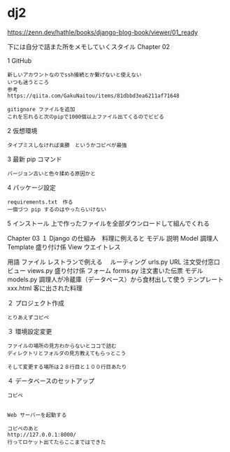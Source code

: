 # dj2
https://zenn.dev/hathle/books/django-blog-book/viewer/01_ready

下には自分で詰また所をメモしていくスタイル
Chapter 02

1    GitHub
    
    新しいアカウントなのでssh接続とか繋げないと使えない
    いつも迷うところ
    参考
    https://qiita.com/GakuNaitou/items/81dbbd3ea6211af71648

    gitignore ファイルを追加
    これを忘れると次のpipで1000個以上ファイル出てくるのでビビる

2   仮想環境
    
    タイプミスしなければ楽勝　というかコピペが最強

3   最新 pip コマンド
    
    バージョン古いと色々揉める原因かと

4   パッケージ設定
    
    requirements.txt　作る
    一個づつ pip するのはやったらいけない

5   インストール
    上で作ったファイルを全部ダウンロードして組んでくれる


Chapter 03
１    Django の仕組み　料理に例えると
モデル	説明
Model	調理人
Template	盛り付け係
View	ウエイトレス

用語	ファイル	レストランで例える　
ルーティング	urls.py	URL 注文受付窓口
ビュー	views.py	盛り付け係
フォーム	forms.py	注文書いた伝票
モデル	models.py	調理人が冷蔵庫（データベース）から食材出して使う
テンプレート	xxx.html	客に出された料理



２    プロジェクト作成

    とりあえずコピペ

３    環境設定変更

    ファイルの場所の見方わからないとココで詰む
    ディレクトリとフォルダの見方教えてもらっとこう

    そして変更する場所は２８行目と１００行目あたり

４    データベースのセットアップ

    コピペ


    Web サーバーを起動する

    コピペのあと
    http://127.0.0.1:8000/
    行ってロケット出てたらここまではできた